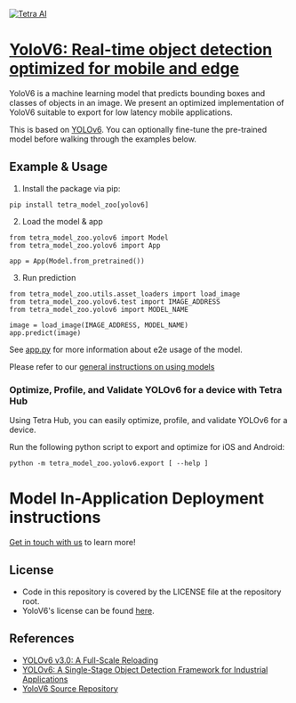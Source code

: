 [![Tetra AI](https://tetra.ai/img/logo.svg)](https://tetra.ai/)

# [YoloV6: Real-time object detection optimized for mobile and edge](https://pr-119.dl2059zyljmsx.amplifyapp.com/model-zoo/yolov6)

YoloV6 is a machine learning model that predicts bounding boxes and classes of objects in an image.
We present an optimized implementation of YoloV6 suitable to export for low latency mobile applications.

This is based on [YOLOv6](https://github.com/meituan/YOLOv6/). You can optionally
fine-tune the pre-trained model before walking through the examples below.

## Example & Usage

1. Install the package via pip:
```
pip install tetra_model_zoo[yolov6]
```

2. Load the model & app
```
from tetra_model_zoo.yolov6 import Model
from tetra_model_zoo.yolov6 import App

app = App(Model.from_pretrained())
```

3. Run prediction
```
from tetra_model_zoo.utils.asset_loaders import load_image
from tetra_model_zoo.yolov6.test import IMAGE_ADDRESS
from tetra_model_zoo.yolov6 import MODEL_NAME

image = load_image(IMAGE_ADDRESS, MODEL_NAME)
app.predict(image)
```

See [app.py](../yolo/app.py#L73) for more information about e2e usage of the model.

Please refer to our [general instructions on using models](../../#tetra-model-zoo)

### Optimize, Profile, and Validate YOLOv6 for a device with Tetra Hub
Using Tetra Hub, you can easily optimize, profile, and validate YOLOv6 for a device.

Run the following python script to export and optimize for iOS and Android:
```
python -m tetra_model_zoo.yolov6.export [ --help ]
```

# Model In-Application Deployment instructions
<a href="mailto:support@tetra.ai?subject=Request Access for Tetra Hub&body=Interest in using YOLOv6 in model zoo for deploying on-device.">Get in touch with us</a> to learn more!

## License
- Code in this repository is covered by the LICENSE file at the repository root.
- YoloV6's license can be found [here](https://github.com/meituan/YOLOv6/blob/47625514e7480706a46ff3c0cd0252907ac12f22/LICENSE).

## References
* [YOLOv6 v3.0: A Full-Scale Reloading](https://arxiv.org/abs/2301.05586)
* [YOLOv6: A Single-Stage Object Detection Framework for Industrial Applications](https://arxiv.org/abs/2209.02976)
* [YoloV6 Source Repository](https://github.com/meituan/YOLOv6/)
